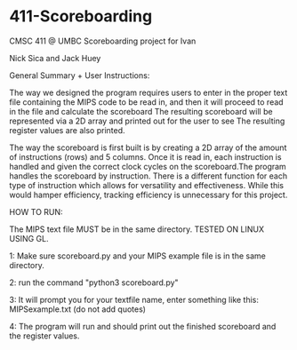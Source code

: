 # 411-Scoreboarding
CMSC 411 @ UMBC Scoreboarding project for Ivan

Nick Sica and Jack Huey

General Summary + User Instructions:

The way we designed the program requires users to enter in
the proper text file containing the MIPS code to be read in, and then
it will proceed to read in the file and calculate the scoreboard
The resulting scoreboard will be represented via a 2D array and printed out for the user to see
The resulting register values are also printed.

The way the scoreboard is first built is by creating a 2D array of the amount of instructions (rows)
and 5 columns. Once it is read in, each instruction is handled and given the correct clock cycles 
on the scoreboard.The program handles the scoreboard by instruction. There is a different function for each type of instruction
which allows for versatility and effectiveness. While this would hamper efficiency, tracking efficiency is unnecessary for this project. 


HOW TO RUN:

The MIPS text file MUST be in the same directory. TESTED ON LINUX USING GL.

1: Make sure scoreboard.py and your MIPS example file is in the same directory. 

2: run the command "python3 scoreboard.py"

3: It will prompt you for your textfile name, enter something like this: MIPSexample.txt (do not add quotes)

4: The program will run and should print out the finished scoreboard and the register values. 

